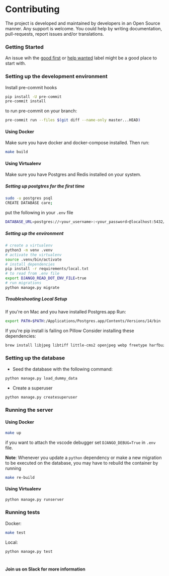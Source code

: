 # Contributing

The project is developed and maintained by developers in an Open Source manner.
Any support is welcome. You could help by writing documentation, pull-requests, report issues and/or translations.

### Getting Started

An issue wih the [good first](https://github.com/coronasafe/care/issues?q=is%3Aissue+is%3Aopen+sort%3Aupdated-desc+label%3A%22good+first+issue%22) or [help wanted](https://github.com/coronasafe/care/issues?q=is%3Aissue+sort%3Aupdated-desc+label%3A%22help+wanted%22+is%3Aopen) label might be a good place to start with.

### Setting up the development environment

Install pre-commit hooks

```bash
pip install -U pre-commit
pre-commit install
```

to run pre-commit on your branch:
```bash
pre-commit run --files $(git diff --name-only master...HEAD)
```

#### Using Docker

Make sure you have docker and docker-compose installed. Then run:

```bash
make build
```

#### Using Virtualenv

Make sure you have Postgres and Redis installed on your system.

##### Setting up postgtres for the first time

```bash
sudo -u postgres psql
CREATE DATABASE care;
```
put the following in your `.env` file
```bash
DATABASE_URL=postgres://<your_username>:<your_password>@localhost:5432/care
```

##### Setting up the environment

```bash
# create a virtualenv
python3 -m venv .venv
# activate the virtualenv
source .venv/bin/activate
# install dependencies
pip install -r requirements/local.txt
# to read from .env file
export DJANGO_READ_DOT_ENV_FILE=true
# run migrations
python manage.py migrate
```

##### Troubleshooting Local Setup

If you're on Mac and you have installed Postgres.app Run:
```bash
export PATH=$PATH:/Applications/Postgres.app/Contents/Versions/14/bin
```

If you're pip install is failing on Pillow Consider installing these dependencies:
```bash
brew install libjpeg libtiff little-cms2 openjpeg webp freetype harfbuzz fribidi
```


### Setting up the database

- Seed the database with the following command:

```bash
python manage.py load_dummy_data
```

- Create a superuser

```bash
python manage.py createsuperuser
```

### Running the server

#### Using Docker

```bash
make up
```

if you want to attach the vscode debugger set `DJANGO_DEBUG=True` in `.env` file.

**Note**:  Whenever you update a ``python`` dependency or make a new migration to be executed on the database, you may have to rebuild the container by running

```bash
make re-build
```
#### Using Virtualenv

```bash
python manage.py runserver
```

### Running tests

Docker:

```bash
make test
```
Local:

```bash
python manage.py test
```

#  

**Join us on Slack for more information**
